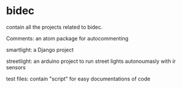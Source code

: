 # bidec

contain all the projects related to bidec.

Comments: an atom package for autocommenting

smartlight: a Django project

streetlight: an arduino project to run street lights autonoumasly with ir sensors 

test files: contain "script" for easy documentations of code

